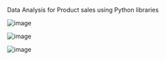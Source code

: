 Data Analysis for Product sales using Python libraries

![image](https://github.com/khushipatel1510/Store-Sales-Analysis/assets/168915185/a895e653-fbdc-45eb-b8ff-c73a6d089577)

![image](https://github.com/khushipatel1510/Store-Sales-Analysis/assets/168915185/d1d14db9-8ed0-4c74-8052-455e08740fd3)

![image](https://github.com/khushipatel1510/Store-Sales-Analysis/assets/168915185/c7ed9fca-f87a-4dbd-8cf4-37c881927114)

